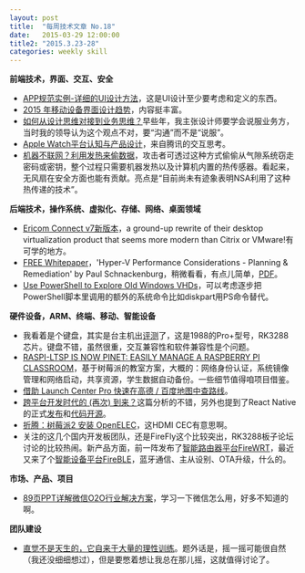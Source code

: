```yaml
---
layout: post
title:  "每周技术文章 No.18"
date:   2015-03-29 12:00:00
title2: "2015.3.23-28"
categories: weekly skill
---
```

**前端技术，界面、交互、安全**

* [APP规范实例-详细的UI设计方法](http://www.woshipm.com/pd/144134.html)，这是UI设计至少要考虑和定义的东西。
* [2015 年移动设备界面设计趋势](http://www.woshipm.com/discuss/144482.html)，内容挺丰富。
* [如何从设计思维对接到业务思维？](http://www.uisdc.com/from-design-to-business)早些年，我主张设计师要学会说服业务方，当时我的领导认为这个观点不对，要“沟通”而不是“说服”。
* [Apple Watch平台认知与产品设计](http://isux.tencent.com/apple-watch-understanding-device-platform-and-product-design.html)，来自腾讯的交互思考。
* [机器不联网？利用发热来偷数据](http://36kr.com/p/220954.html)，攻击者可透过这种方式偷偷从气隙系统窃走密码或密钥，整个过程只需要机器发热以及计算机内置的热传感器。看起来，无风扇在安全方面也能有贡献。亮点是“目前尚未有迹象表明NSA利用了这种热传递的技术”。

**后端技术，操作系统、虚拟化、存储、网络、桌面领域**

* [Ericom Connect v7新版本](http://www.brianmadden.com/blogs/brianmadden/archive/2015/03/25/ericom-connect-v7-a-ground-up-rewrite-of-their-desktop-virtualization-product-that-seems-more-modern-than-citrix-or-vmware.aspx)，a ground-up rewrite of their desktop virtualization product that seems more modern than Citrix or VMware!有可学的地方。
* [FREE Whitepaper](http://www.savision.com/resources/white-paper/free-whitepaper-hyper-v-performance-considerations-planning-remediation)，'Hyper-V Performance Considerations - Planning & Remediation' by Paul Schnackenburg，稍微看看，有点儿简单，[PDF](http://www.savision.com/system/files/uploads/Hyper-V_Performance_Considerations_-_Planning_and_Remediation.pdf)。
* [Use PowerShell to Explore Old Windows VHDs](http://blogs.technet.com/b/heyscriptingguy/archive/2015/03/25/use-powershell-to-explore-old-windows-vhds.aspx)，可以考虑逐步把PowerShell脚本里调用的额外的系统命令比如diskpart用PS命令替代。

**硬件设备，ARM、终端、移动、智能设备**

* 我看着是个键盘，其实是台主机出[评测](http://www.igao7.com/news/201503/Ckv9bbxGumtQcEMe.html)了，这是1988的Pro+型号，RK3288芯片。键盘不错，虽然很重，交互兼容性和软件兼容性是个问题。
* [RASPI-LTSP IS NOW PINET: EASILY MANAGE A RASPBERRY PI CLASSROOM](http://www.raspberrypi.org/raspi-ltsp-is-now-pinet/)，基于树莓派的教室方案，大概的：网络身份认证，系统镜像管理和网络启动，共享资源，学生数据自动备份。一些细节值得咱项目借鉴。
* [借助 Launch Center Pro 快速在高德 / 百度地图中查路线](http://sspai.com/28589)。
* [跨平台开发时代的 (再次) 到来？](http://onevcat.com/2015/03/cross-platform/)这篇分析的不错，另外也提到了React Native的正式[发布](http://facebook.github.io/react-native/)和[代码开源](https://github.com/facebook/react-native)。
* [折腾：树莓派2 安装 OpenELEC](https://linuxtoy.org/archives/how-to-install-openelec-on-raspberrypi2.html)，这HDMI CEC有意思啊。
* 关注的这几个国内开发板团队，还是FireFly这个比较突出，RK3288板子论坛讨论的比较热闹。新产品方面，前一阵发布了[智能路由器平台FireWRT](http://www.t-firefly.com/zh/firelink/firewrt/)，最近又来了个[智能设备平台FireBLE](http://www.t-firefly.com/zh/firesmart/fireble/)，蓝牙通信、主从设别、OTA升级，什么的。


**市场、产品、项目**

* [89页PPT详解微信O2O行业解决方案](http://djt.qq.com/article/view/1306)，学习一下微信怎么用，好多不知道的啊。

**团队建设**

* [直觉不是天生的，它自来于大量的理性训练](http://www.woshipm.com/pmd/144079.html)。题外话是，摇一摇可能很自然（我还没细细想过），但是要憋着想让我总在那儿摇，这就值得讨论了。



